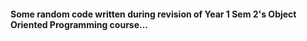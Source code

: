 #### Some random code written during revision of Year 1 Sem 2's Object Oriented Programming course...
